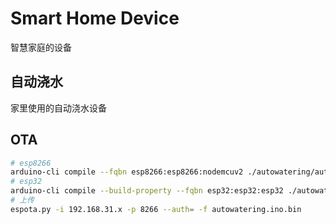 # Smart Home Device

智慧家庭的设备

## 自动浇水

家里使用的自动浇水设备

## OTA

```bash
# esp8266
arduino-cli compile --fqbn esp8266:esp8266:nodemcuv2 ./autowatering/autowatering.ino -e
# esp32
arduino-cli compile --build-property --fqbn esp32:esp32:esp32 ./autowatering/autowatering.ino -e
# 上传
espota.py -i 192.168.31.x -p 8266 --auth= -f autowatering.ino.bin
```
